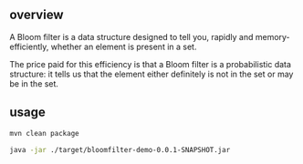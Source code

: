 ## overview

A Bloom filter is a data structure designed to tell you, rapidly and memory-efficiently, whether an element is present in a set.

The price paid for this efficiency is that a Bloom filter is a probabilistic data structure: it tells us that the element either definitely is not in the set or may be in the set.

## usage

```bash
mvn clean package

java -jar ./target/bloomfilter-demo-0.0.1-SNAPSHOT.jar
```